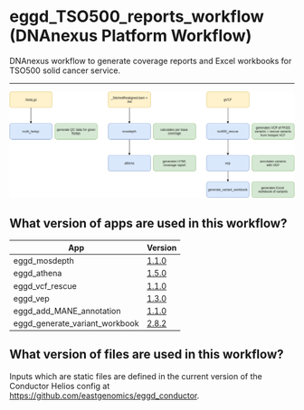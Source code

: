 # eggd_TSO500_reports_workflow (DNAnexus Platform Workflow)

DNAnexus workflow to generate coverage reports and Excel workbooks for TSO500 solid cancer service.

---

![Image of workflow](images/tso500_reports_workflow.png)

## What version of apps are used in this workflow?

|  App 	| Version  	|
|---	|---	|
|eggd_mosdepth           |[1.1.0](https://github.com/eastgenomics/eggd_mosdepth/releases/tag/v1.1.0)|
|eggd_athena             |[1.5.0](https://github.com/eastgenomics/eggd_athena/releases/tag/v1.5.0)|
|eggd_vcf_rescue |[1.1.0](https://github.com/eastgenomics/eggd_vcf_rescue/releases/tag/v1.1.0)|
|eggd_vep           |[1.3.0](https://github.com/eastgenomics/eggd_vep/releases/tag/v1.3.0)|
|eggd_add_MANE_annotation       |[1.1.0](https://github.com/eastgenomics/eggd_add_MANE_annotation/releases/tag/v1.1.0)|
|eggd_generate_variant_workbook |[2.8.2](https://github.com/eastgenomics/eggd_generate_variant_workbook/releases/tag/v2.8.2)|

## What version of files are used in this workflow?

Inputs which are static files are defined in the current version of the Conductor Helios config at https://github.com/eastgenomics/eggd_conductor.
